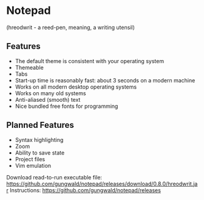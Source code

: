 # Notepad 
(hreodwrit - a reed-pen, meaning, a writing utensil)

## Features
- The default theme is consistent with your operating system
- Themeable
- Tabs
- Start-up time is reasonably fast: about 3 seconds on a modern machine
- Works on all modern desktop operating systems
- Works on many old systems
- Anti-aliased (smooth) text
- Nice bundled free fonts for programming

## Planned Features
- Syntax highlighting
- Zoom
- Ability to save state
- Project files
- Vim emulation

Download read-to-run executable file: https://github.com/gungwald/notepad/releases/download/0.8.0/hreodwrit.jar
Instructions: https://github.com/gungwald/notepad/releases
